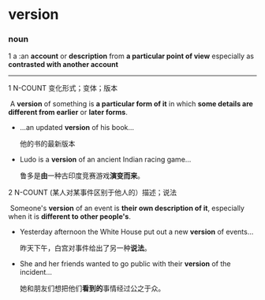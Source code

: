 # version

### noun

1  a :an **account** or **description** from **a particular point of view** especially as **contrasted with another account**

<hr />

1 N-COUNT 变化形式；变体；版本

​	A **version** of something is **a particular form of it** in which **some details are different from earlier** or **later forms**.

- ...an updated **version** of his book...

  他的书的最新版本

- Ludo is a **version** of an ancient Indian racing game...

  鲁多是**由**一种古印度竞赛游戏**演变而来**。

2 N-COUNT (某人对某事件区别于他人的）描述；说法

​	Someone's **version** of an event is **their own description of it**, especially when it is **different to other people's**.

- Yesterday afternoon the White House put out a new **version** of events...

  昨天下午，白宫对事件给出了另一种**说法**。

- She and her friends wanted to go public with their **version** of the incident...

  她和朋友们想把他们**看到的**事情经过公之于众。